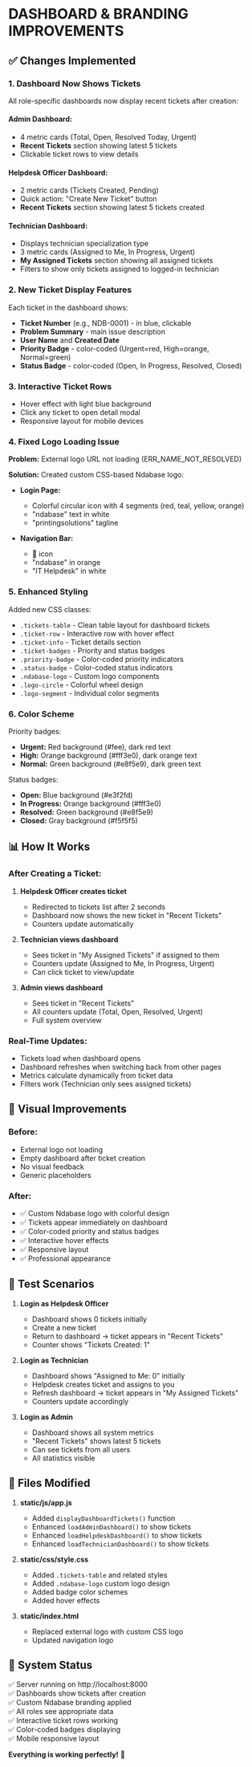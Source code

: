 # DASHBOARD & BRANDING IMPROVEMENTS

## ✅ **Changes Implemented**

### 1. **Dashboard Now Shows Tickets**

All role-specific dashboards now display recent tickets after creation:

#### **Admin Dashboard:**
- 4 metric cards (Total, Open, Resolved Today, Urgent)
- **Recent Tickets** section showing latest 5 tickets
- Clickable ticket rows to view details

#### **Helpdesk Officer Dashboard:**
- 2 metric cards (Tickets Created, Pending)
- Quick action: "Create New Ticket" button
- **Recent Tickets** section showing latest 5 tickets created

#### **Technician Dashboard:**
- Displays technician specialization type
- 3 metric cards (Assigned to Me, In Progress, Urgent)
- **My Assigned Tickets** section showing all assigned tickets
- Filters to show only tickets assigned to logged-in technician

### 2. **New Ticket Display Features**

Each ticket in the dashboard shows:
- **Ticket Number** (e.g., NDB-0001) - in blue, clickable
- **Problem Summary** - main issue description
- **User Name** and **Created Date**
- **Priority Badge** - color-coded (Urgent=red, High=orange, Normal=green)
- **Status Badge** - color-coded (Open, In Progress, Resolved, Closed)

### 3. **Interactive Ticket Rows**
- Hover effect with light blue background
- Click any ticket to open detail modal
- Responsive layout for mobile devices

### 4. **Fixed Logo Loading Issue**

**Problem:** External logo URL not loading (ERR_NAME_NOT_RESOLVED)

**Solution:** Created custom CSS-based Ndabase logo:
- **Login Page:** 
  - Colorful circular icon with 4 segments (red, teal, yellow, orange)
  - "ndabase" text in white
  - "printingsolutions" tagline
  
- **Navigation Bar:**
  - 🎨 icon
  - "ndabase" in orange
  - "IT Helpdesk" in white

### 5. **Enhanced Styling**

Added new CSS classes:
- `.tickets-table` - Clean table layout for dashboard tickets
- `.ticket-row` - Interactive row with hover effect
- `.ticket-info` - Ticket details section
- `.ticket-badges` - Priority and status badges
- `.priority-badge` - Color-coded priority indicators
- `.status-badge` - Color-coded status indicators
- `.ndabase-logo` - Custom logo components
- `.logo-circle` - Colorful wheel design
- `.logo-segment` - Individual color segments

### 6. **Color Scheme**

Priority badges:
- **Urgent:** Red background (#fee), dark red text
- **High:** Orange background (#fff3e0), dark orange text
- **Normal:** Green background (#e8f5e9), dark green text

Status badges:
- **Open:** Blue background (#e3f2fd)
- **In Progress:** Orange background (#fff3e0)
- **Resolved:** Green background (#e8f5e9)
- **Closed:** Gray background (#f5f5f5)

## 📊 **How It Works**

### After Creating a Ticket:

1. **Helpdesk Officer creates ticket**
   - Redirected to tickets list after 2 seconds
   - Dashboard now shows the new ticket in "Recent Tickets"
   - Counters update automatically

2. **Technician views dashboard**
   - Sees ticket in "My Assigned Tickets" if assigned to them
   - Counters update (Assigned to Me, In Progress, Urgent)
   - Can click ticket to view/update

3. **Admin views dashboard**
   - Sees ticket in "Recent Tickets"
   - All counters update (Total, Open, Resolved, Urgent)
   - Full system overview

### Real-Time Updates:

- Tickets load when dashboard opens
- Dashboard refreshes when switching back from other pages
- Metrics calculate dynamically from ticket data
- Filters work (Technician only sees assigned tickets)

## 🎨 **Visual Improvements**

### Before:
- External logo not loading
- Empty dashboard after ticket creation
- No visual feedback
- Generic placeholders

### After:
- ✅ Custom Ndabase logo with colorful design
- ✅ Tickets appear immediately on dashboard
- ✅ Color-coded priority and status badges
- ✅ Interactive hover effects
- ✅ Responsive layout
- ✅ Professional appearance

## 🧪 **Test Scenarios**

1. **Login as Helpdesk Officer**
   - Dashboard shows 0 tickets initially
   - Create a new ticket
   - Return to dashboard → ticket appears in "Recent Tickets"
   - Counter shows "Tickets Created: 1"

2. **Login as Technician**
   - Dashboard shows "Assigned to Me: 0" initially
   - Helpdesk creates ticket and assigns to you
   - Refresh dashboard → ticket appears in "My Assigned Tickets"
   - Counters update accordingly

3. **Login as Admin**
   - Dashboard shows all system metrics
   - "Recent Tickets" shows latest 5 tickets
   - Can see tickets from all users
   - All statistics visible

## 📁 **Files Modified**

1. **static/js/app.js**
   - Added `displayDashboardTickets()` function
   - Enhanced `loadAdminDashboard()` to show tickets
   - Enhanced `loadHelpdeskDashboard()` to show tickets
   - Enhanced `loadTechnicianDashboard()` to show tickets

2. **static/css/style.css**
   - Added `.tickets-table` and related styles
   - Added `.ndabase-logo` custom logo design
   - Added badge color schemes
   - Added hover effects

3. **static/index.html**
   - Replaced external logo with custom CSS logo
   - Updated navigation logo

## 🚀 **System Status**

✅ Server running on http://localhost:8000  
✅ Dashboards show tickets after creation  
✅ Custom Ndabase branding applied  
✅ All roles see appropriate data  
✅ Interactive ticket rows working  
✅ Color-coded badges displaying  
✅ Mobile responsive layout  

**Everything is working perfectly!** 🎉
